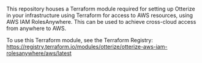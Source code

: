 This repository houses a Terraform module required for setting up Otterize in your infrastructure using Terraform for access to AWS resources, using AWS IAM RolesAnywhere. This can be used to achieve cross-cloud access from anywhere to AWS.

To use this Terraform module, see the Terraform Registry: https://registry.terraform.io/modules/otterize/otterize-aws-iam-rolesanywhere/aws/latest
